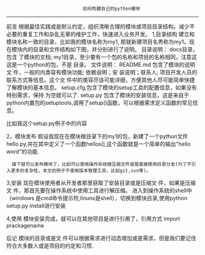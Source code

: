                                 如何构建自己的python模块
--------------------------------------------------------------------------------

前言
        根据最佳实践或是默认约定，组织清晰合理的模块或项目目录结构。减少不必要的重复工作和杂乱无章的维护工作，快速进入业务开发。
1,目录结构
        建立和模块名称一致的目录，比如我的模块名称为my1, 那就新建项目名秀称为my1。现在模块内的目录和文件结构如下图，并分别进行了说明。
 目录说明：
           docs目录，包含 了模块的文档;
           my1目录，至少要有一个包的名称和项目的名称相同，注意这这是一个python的包，不是
目录。
文件说明：
          README.md 包含了模块的说明文 件，一般的内类容有模块功能; 依赖说明；安 装说明；联系人; 项目开发人员的联系方式等信息。这个文 件中的类容尽该可能详细，方便其他人尽可能简单快捷了解模块的基本信息。
         setup.cfg,包含了模块的setup工具的配置信息，如果没有特别需求，保持 为空就可以了.
         setup.py 包含了模块的安装信息，这是来自于python内置包的setuptools,调用了setup()函数，可以根据需求定义函数的常见信息。
         
          
  
   比如我这个setup.py例子中的内容

  



2，模块发布
      假设我现在在模块根目录下的my1的包，新建了一个python文件 hello.py,并在其中定义了一个函数hellos(),这个函数就是一个简单的输出"hello word"的功能.
  

      接下就可以发布模块了，比如可以使用操作系统做压缩文件或是直接使用目录分发(为了不引入更多的复杂性，本文的例子不使用版本管理工具，比如git,svn等)。

3,安装
        现在模块使用者从开发者那里获取了安装目录或是压缩文 件，如果是压缩文 件，那首先要在操作系统中使用工具进行解压缩。
      进入到操作系统的shell中（windows 是cmd命令提示符,linunx是shell），切换到模块目录,使用python setup.py install进行安装
    


4,使用
     模块安装完成，就可以在其他项目是进行引用了，引用方式
  import  prackagename
 


后记
      模块的目录或是文 件可以根据需求进行动态增加或是需求，但是我们要记住符合大多数人或是项目的约定和习惯.
